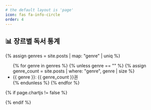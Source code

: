 ```yaml
---
# the default layout is 'page'
icon: fas fa-info-circle
order: 4
---
```


## 📊 장르별 독서 통계

{% assign genres = site.posts | map: "genre" | uniq %}

<ul>
  {% for genre in genres %}
    {% unless genre == "" %}
      {% assign genre_count = site.posts | where: "genre", genre | size %}
      <li>{{ genre }}: {{ genre_count }}권</li>
    {% endunless %}
  {% endfor %}
</ul>

<canvas id="genreChart" style="max-width: 100%; height: 300px;"></canvas>

<!-- Chart.js가 없을 때만 로드 -->
{% if page.chartjs != false %}
  <script src="https://cdn.jsdelivr.net/npm/chart.js@4.4.0"></script>
{% endif %}

<script>
  document.addEventListener('DOMContentLoaded', () => {
    const ctx = document.getElementById('genreChart').getContext('2d');
    
    // 장르별 데이터
    const genres = [{% for genre in site.posts | map: "genre" | uniq %}"{{ genre }}",{% endfor %}];
    const counts = [{% for genre in site.posts | map: "genre" | uniq %}{{ site.posts | where: "genre", genre | size }},{% endfor %}];

    if (genres.length === 0) {
      console.error("장르 데이터가 없습니다.");
      return;
    }

    // ModeToggle 중복 선언 방지
    if (typeof window.CustomModeToggle === "undefined") {
      window.CustomModeToggle = function() {
        console.log("모드 토글 실행");
      };
    }

    // 차트 생성
    new Chart(ctx, {
      type: 'bar',
      data: {
        labels: genres,
        datasets: [{
          label: '장르별 독서량',
          data: counts,
          backgroundColor: 'rgba(54, 162, 235, 0.5)',
          borderColor: 'rgba(54, 162, 235, 1)',
          borderWidth: 1
        }]
      },
      options: {
        responsive: true,
        maintainAspectRatio: false, // 크기 자동 유지 설정 비활성화
        aspectRatio: 2, // 차트 비율을 2:1로 설정
        scales: {
          y: { beginAtZero: true }
        }
      }
    });
  });
</script>